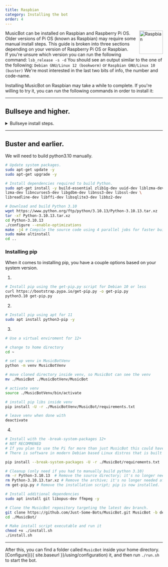 ```yaml
---
title: Raspbian
category: Installing the bot
order: 4
---
```


<img class="doc-img" src="{{ site.baseurl }}/images/raspbian.png" alt="Raspbian" style="width: 75px; float: right;"/>

MusicBot can be installed on Raspbian and Raspberry Pi OS. Older versions of Pi OS (known as Raspbian) may require some manual install steps.
This guide is broken into three sections depending on your version of Raspberry Pi OS or Raspbian.  
If you're unsure which version you can run the following command:
`lsb_release -s -d`
You should see an output similar to the one of the following:
`Debian GNU/Linux 12 (bookworm)`  or `Raspbian GNU/Linux 10 (buster)`
We're most interested in the last two bits of info, the number and code-name.  

Installing MusicBot on Raspbian may take a while to complete.
If you're willing to try it, you can run the following commands in order to install it:

---

## Bullseye and higher.

<details>
  <summary>Bullseye install steps.</summary>

For **Bullseye** or later versions, Python 3.9+ is already installed and system-managed.
```bash
# Update system packages.
sudo apt-get update -y
sudo apt-get upgrade -y

# Install dependencies.
sudo apt install git libopus-dev ffmpeg -y

# Clone the MusicBot repository targeting the latest dev branch.
git clone https://github.com/Just-Some-Bots/MusicBot.git MusicBot -b dev
cd ./MusicBot/

# Make install script executable and run it
chmod +x ./install.sh
./install.sh
```

</details>

---

## Buster and earlier.

We will need to build python3.10 manually.

```bash
# Update system packages.
sudo apt-get update -y
sudo apt-get upgrade -y

# Install dependencies required to build Python.
sudo apt-get install -y build-essential zlib1g-dev uuid-dev liblzma-dev \
lzma-dev libncurses5-dev libgdbm-dev libnss3-dev libssl-dev \
libreadline-dev libffi-dev libsqlite3-dev libbz2-dev

# Download and build Python 3.10
wget https://www.python.org/ftp/python/3.10.13/Python-3.10.13.tar.xz
tar -xf Python-3.10.13.tar.xz
cd Python-3.10.13
./configure --enable-optimizations
make -j4 # Compile the source code using 4 parallel jobs for faster build times.
sudo make altinstall
cd ..
```

### Installing pip
When it comes to installing pip, you have a couple options based on your system version.

1.
```bash
# Install pip using the get-pip.py script for Debian 10 or less
curl https://bootstrap.pypa.io/get-pip.py -o get-pip.py
python3.10 get-pip.py
```

2.
```bash
# Install pip using apt for 11
sudo apt install python3-pip -y
```

3.
```bash
# Use a virtual enviroment for 12+

# change to home directory
cd ~

# set up venv in MusicBotVenv
python -m venv MusicBotVenv

# move cloned directory inside venv, so MusicBot can see the venv
mv ./MusicBot ./MusicBotVenv/MusicBot

# activate venv
source ./MusicBotVenv/bin/activate

# install pip libs inside venv
pip install -U -r ./MusicBotVenv/MusicBot/requirements.txt

# leave venv when done with
deactivate
```

4.
```bash
# Install with the -break-system-packages 12+
# NOT RECOMMENED
# If you plan to use the Pi for more than just MusicBot this could have side effects on your system.
# There is software in modern Debian based Linux distros that is built out of python, so to keep it all stable they force pip to obey rules of the system package manager instead.

pip install --break-system-packages -U -r ./MusicBot/requirements.txt
```


```bash
# Cleanup (only need if you had to manually build python 3.10)
rm -r Python-3.10.13  # Remove the source directory; it's no longer needed to run Python.
rm Python-3.10.13.tar.xz # Remove the archive; it's no longer needed after extraction.
rm get-pip.py # Remove the installation script; pip is now installed.

# Install additional dependencies
sudo apt install git libopus-dev ffmpeg -y

# Clone the MusicBot repository targeting the latest dev branch.
git clone https://github.com/Just-Some-Bots/MusicBot.git MusicBot -b dev
cd ./MusicBot/

# Make install script executable and run it
chmod +x ./install.sh
./install.sh
```

---

After this, you can find a folder called `MusicBot` inside your home directory. [Configure]({{ site.baseurl }}/using/configuration) it, and then run `./run.sh` to start the bot.
